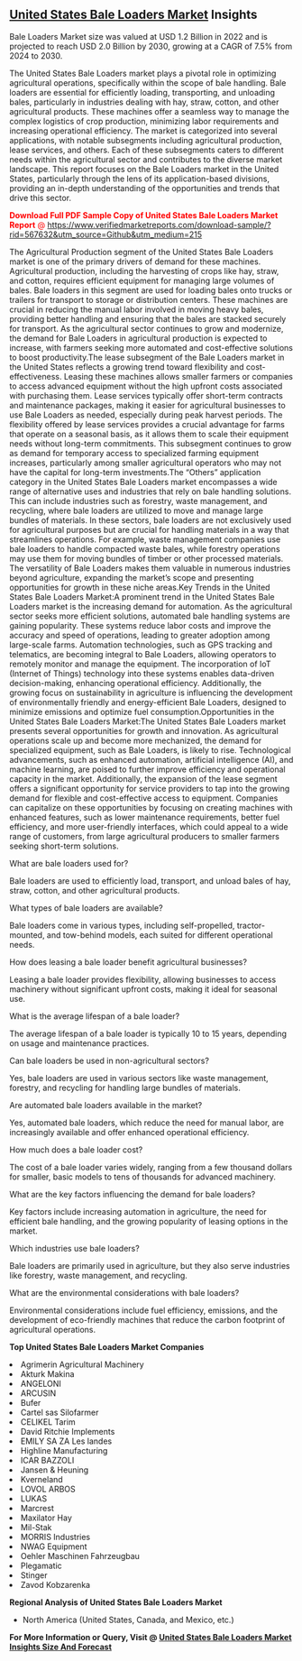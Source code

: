 <h2><a href="https://www.verifiedmarketreports.com/download-sample/?rid=567632&amp;utm_source=Github&amp;utm_medium=215" target="_blank">United States Bale Loaders Market</a> Insights</h2><p>Bale Loaders Market size was valued at USD 1.2 Billion in 2022 and is projected to reach USD 2.0 Billion by 2030, growing at a CAGR of 7.5% from 2024 to 2030.</p><p><p>The United States Bale Loaders market plays a pivotal role in optimizing agricultural operations, specifically within the scope of bale handling. Bale loaders are essential for efficiently loading, transporting, and unloading bales, particularly in industries dealing with hay, straw, cotton, and other agricultural products. These machines offer a seamless way to manage the complex logistics of crop production, minimizing labor requirements and increasing operational efficiency. The market is categorized into several applications, with notable subsegments including agricultural production, lease services, and others. Each of these subsegments caters to different needs within the agricultural sector and contributes to the diverse market landscape. This report focuses on the Bale Loaders market in the United States, particularly through the lens of its application-based divisions, providing an in-depth understanding of the opportunities and trends that drive this sector. <p><span class=""><span style="color: #ff0000;"><strong>Download Full PDF Sample Copy of United States Bale Loaders Market Report</strong> @ </span><a href="https://www.verifiedmarketreports.com/download-sample/?rid=567632&amp;utm_source=Github&amp;utm_medium=215" target="_blank">https://www.verifiedmarketreports.com/download-sample/?rid=567632&amp;utm_source=Github&amp;utm_medium=215</a></span></p>The Agricultural Production segment of the United States Bale Loaders market is one of the primary drivers of demand for these machines. Agricultural production, including the harvesting of crops like hay, straw, and cotton, requires efficient equipment for managing large volumes of bales. Bale loaders in this segment are used for loading bales onto trucks or trailers for transport to storage or distribution centers. These machines are crucial in reducing the manual labor involved in moving heavy bales, providing better handling and ensuring that the bales are stacked securely for transport. As the agricultural sector continues to grow and modernize, the demand for Bale Loaders in agricultural production is expected to increase, with farmers seeking more automated and cost-effective solutions to boost productivity.The lease subsegment of the Bale Loaders market in the United States reflects a growing trend toward flexibility and cost-effectiveness. Leasing these machines allows smaller farmers or companies to access advanced equipment without the high upfront costs associated with purchasing them. Lease services typically offer short-term contracts and maintenance packages, making it easier for agricultural businesses to use Bale Loaders as needed, especially during peak harvest periods. The flexibility offered by lease services provides a crucial advantage for farms that operate on a seasonal basis, as it allows them to scale their equipment needs without long-term commitments. This subsegment continues to grow as demand for temporary access to specialized farming equipment increases, particularly among smaller agricultural operators who may not have the capital for long-term investments.The “Others” application category in the United States Bale Loaders market encompasses a wide range of alternative uses and industries that rely on bale handling solutions. This can include industries such as forestry, waste management, and recycling, where bale loaders are utilized to move and manage large bundles of materials. In these sectors, bale loaders are not exclusively used for agricultural purposes but are crucial for handling materials in a way that streamlines operations. For example, waste management companies use bale loaders to handle compacted waste bales, while forestry operations may use them for moving bundles of timber or other processed materials. The versatility of Bale Loaders makes them valuable in numerous industries beyond agriculture, expanding the market’s scope and presenting opportunities for growth in these niche areas.Key Trends in the United States Bale Loaders Market:A prominent trend in the United States Bale Loaders market is the increasing demand for automation. As the agricultural sector seeks more efficient solutions, automated bale handling systems are gaining popularity. These systems reduce labor costs and improve the accuracy and speed of operations, leading to greater adoption among large-scale farms. Automation technologies, such as GPS tracking and telematics, are becoming integral to Bale Loaders, allowing operators to remotely monitor and manage the equipment. The incorporation of IoT (Internet of Things) technology into these systems enables data-driven decision-making, enhancing operational efficiency. Additionally, the growing focus on sustainability in agriculture is influencing the development of environmentally friendly and energy-efficient Bale Loaders, designed to minimize emissions and optimize fuel consumption.Opportunities in the United States Bale Loaders Market:The United States Bale Loaders market presents several opportunities for growth and innovation. As agricultural operations scale up and become more mechanized, the demand for specialized equipment, such as Bale Loaders, is likely to rise. Technological advancements, such as enhanced automation, artificial intelligence (AI), and machine learning, are poised to further improve efficiency and operational capacity in the market. Additionally, the expansion of the lease segment offers a significant opportunity for service providers to tap into the growing demand for flexible and cost-effective access to equipment. Companies can capitalize on these opportunities by focusing on creating machines with enhanced features, such as lower maintenance requirements, better fuel efficiency, and more user-friendly interfaces, which could appeal to a wide range of customers, from large agricultural producers to smaller farmers seeking short-term solutions.<p>What are bale loaders used for?</p><p>Bale loaders are used to efficiently load, transport, and unload bales of hay, straw, cotton, and other agricultural products.</p><p>What types of bale loaders are available?</p><p>Bale loaders come in various types, including self-propelled, tractor-mounted, and tow-behind models, each suited for different operational needs.</p><p>How does leasing a bale loader benefit agricultural businesses?</p><p>Leasing a bale loader provides flexibility, allowing businesses to access machinery without significant upfront costs, making it ideal for seasonal use.</p><p>What is the average lifespan of a bale loader?</p><p>The average lifespan of a bale loader is typically 10 to 15 years, depending on usage and maintenance practices.</p><p>Can bale loaders be used in non-agricultural sectors?</p><p>Yes, bale loaders are used in various sectors like waste management, forestry, and recycling for handling large bundles of materials.</p><p>Are automated bale loaders available in the market?</p><p>Yes, automated bale loaders, which reduce the need for manual labor, are increasingly available and offer enhanced operational efficiency.</p><p>How much does a bale loader cost?</p><p>The cost of a bale loader varies widely, ranging from a few thousand dollars for smaller, basic models to tens of thousands for advanced machinery.</p><p>What are the key factors influencing the demand for bale loaders?</p><p>Key factors include increasing automation in agriculture, the need for efficient bale handling, and the growing popularity of leasing options in the market.</p><p>Which industries use bale loaders?</p><p>Bale loaders are primarily used in agriculture, but they also serve industries like forestry, waste management, and recycling.</p><p>What are the environmental considerations with bale loaders?</p><p>Environmental considerations include fuel efficiency, emissions, and the development of eco-friendly machines that reduce the carbon footprint of agricultural operations.</p></p><p><strong>Top United States Bale Loaders Market Companies</strong></p><div data-test-id=""><p><li>Agrimerin Agricultural Machinery</li><li> Akturk Makina</li><li> ANGELONI</li><li> ARCUSIN</li><li> Bufer</li><li> Cartel sas Silofarmer</li><li> CELIKEL Tarim</li><li> David Ritchie Implements</li><li> EMILY SA ZA Les landes</li><li> Highline Manufacturing</li><li> ICAR BAZZOLI</li><li> Jansen & Heuning</li><li> Kverneland</li><li> LOVOL ARBOS</li><li> LUKAS</li><li> Marcrest</li><li> Maxilator Hay</li><li> Mil-Stak</li><li> MORRIS Industries</li><li> NWAG Equipment</li><li> Oehler Maschinen Fahrzeugbau</li><li> Plegamatic</li><li> Stinger</li><li> Zavod Kobzarenka</li></p><div><strong>Regional Analysis of&nbsp;United States Bale Loaders Market</strong></div><ul><li dir="ltr"><p dir="ltr">North America&nbsp;(United States, Canada, and Mexico, etc.)</p></li></ul><p><strong>For More Information or Query, Visit @&nbsp;</strong><strong><a href="https://www.verifiedmarketreports.com/product/bale-loaders-market-size-and-forecast/?utm_source=Github&amp;utm_medium=215" target="_blank">United States Bale Loaders Market Insights Size And Forecast</a></strong></p></div>

